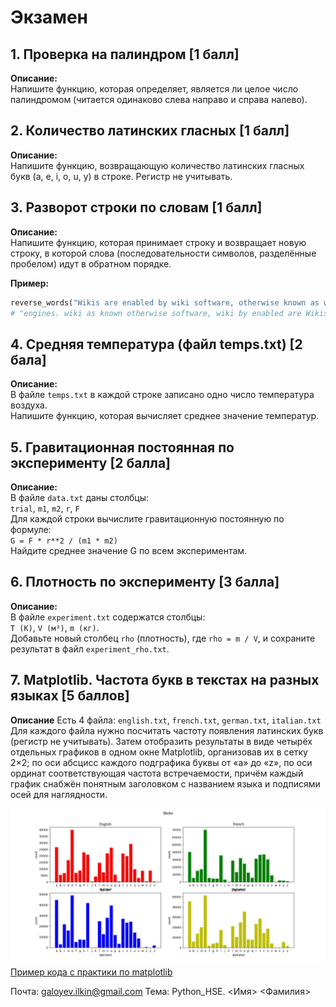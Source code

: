 # Экзамен

## 1. Проверка на палиндром [1 балл]

**Описание:**  
Напишите функцию, которая определяет, является ли целое число палиндромом (читается одинаково слева направо и справа налево).

## 2. Количество латинских гласных [1 балл]

**Описание:**  
Напишите функцию, возвращающую количество латинских гласных букв (a, e, i, o, u, y) в строке. Регистр не учитывать.

## 3. Разворот строки по словам [1 балл]

**Описание:**  
Напишите функцию, которая принимает строку и возвращает новую строку, в которой слова (последовательности символов, разделённые пробелом) идут в обратном порядке.

**Пример:**

```python
reverse_words("Wikis are enabled by wiki software, otherwise known as wiki engines.")
# "engines. wiki as known otherwise software, wiki by enabled are Wikis"
```

## 4. Средняя температура (файл temps.txt) [2 бала]

**Описание:**  
В файле `temps.txt` в каждой строке записано одно число температура воздуха.  
Напишите функцию, которая вычисляет среднее значение температур.

## 5. Гравитационная постоянная по эксперименту [2 балла]

**Описание:**  
В файле `data.txt` даны столбцы:  
`trial`, `m1`, `m2`, `r`, `F`  
Для каждой строки вычислите гравитационную постоянную по формуле:  
`G = F * r**2 / (m1 * m2)`  
Найдите среднее значение G по всем экспериментам.

## 6. Плотность по эксперименту [3 балла]

**Описание:**  
В файле `experiment.txt` содержатся столбцы:  
`T (К)`, `V (м³)`, `m (кг)`.  
Добавьте новый столбец `rho` (плотность), где `rho = m / V`, и сохраните результат в файл `experiment_rho.txt`.


## 7. Matplotlib. Частота букв в текстах на разных языках [5 баллов]

**Описание**
Есть 4 файла: `english.txt`, `french.txt`, `german.txt`, `italian.txt`
Для каждого файла нужно посчитать частоту появления латинских букв (регистр не учитывать). Затем отобразить результаты в виде четырёх отдельных графиков в одном окне Matplotlib, организовав их в сетку 2×2; по оси абсцисс каждого подграфика буквы от «a» до «z», по оси ординат соответствующая частота встречаемости, причём каждый график снабжён понятным заголовком с названием языка и подписями осей для наглядности.

![Пример графика](task7_exmaple.jpg "Пример графика")
[Пример кода с практики по matplotlib](https://colab.research.google.com/drive/1ho3KsBIOcM0qxi3v5aWfkNbjKbwbkwm_?usp=sharing)


Почта: galoyev.ilkin@gmail.com
Тема: Python_HSE. <Имя> <Фамилия>
